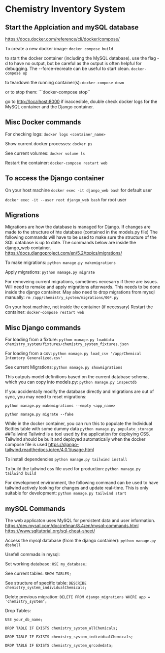# Chemistry Inventory System

## Start the Applciation and mySQL database
<https://docs.docker.com/reference/cli/docker/compose/>

To create a new docker image:
```docker compose build```

to start the docker container (including the MySQL database). use the flag -d to have no output, but be careful as the output is often helpful for debugging. The --force-recreate can be useful to start clean.
```docker-compose up```

to teardown the running container(s):
```docker-compose down```

or to stop them:
```docker-compose stop``

go to <http://localhost:8000>
if inaccesible, double check docker logs for the MySQL container and the Django container.

## Misc Docker commands

For checking logs:
```docker logs <container_name>```

Show current docker processes:
```docker ps```

See current volumes:
```docker volume ls```

Restart the container:
```docker-compose restart web```

## To access the Django container

On your host machine
```docker exec -it django_web bash``` for default user

```docker exec -it --user root django_web bash``` for root user

## Migrations 
Migrations are how the database is managed for Django. If changes are made to the structure of hte database (contained in the models.py file) The following commands will have to be used to make sure the structure of the SQL database is up to date. The commands below are inside the django_web container.
<https://docs.djangoproject.com/en/5.2/topics/migrations/>

To make migrations:
```python manage.py makemigrations```

Apply migrations:
```python manage.py migrate```

For removeing current migrations, sometimes necesarry if there are issues. Will need to remake and apply migrations afterwards. This needs to be done inside the django container. May also need to drop migrations from mysql manually:
```rm /app/chemistry_system/migrations/00*.py```

On your host machine, not inside the container (if necessary)
Restart the container:
```docker-compose restart web```

## Misc Django commands
For loading from a fixture:
```python manage.py loaddata chemistry_system/fixtures/chemistry_system_fixtures.json```

For loading from a csv:
```python manage.py load_csv '/app/Chemical Intentory Generalized.csv'```

See current Migrations:
```python manage.py showmigrations```

This outputs model definitions based on the current database schema, which you can copy into models.py:
```python manage.py inspectdb```

If you accidentally modify the database directly and migrations are out of sync, you may need to reset migrations:

```python manage.py makemigrations --empty <app_name>```

```python manage.py migrate --fake```

While in the docker container, you can run this to populate the Individual Bottles table with some dummy data
```python manage.py populate_storage```
##Tailwind
Tailwind is a tool used by the application for deploying CSS. Tailwind should be built and deployed automatically when the docker compose file is used
<https://django-tailwind.readthedocs.io/en/4.0.1/usage.html>

To install dependencies
```python manage.py tailwind install```

To build the tailwind css file used for production:
```python manage.py tailwind build```

For development environment, the following command can be used to have tailwind actively looking for changes and update real-time. This is only suitable for development:
```python manage.py tailwind start```

## mySQL Commands
The web applicaton uses MySQL for persistent data and user information.
<https://dev.mysql.com/doc/refman/8.4/en/mysql-commands.html>
<https://www.sqltutorial.org/sql-cheat-sheet/>

Access the mysql database (from the django container):
```python manage.py dbshell```

Usefell commads in mysql:

Set working database:
```USE my_database;```

See current tables:
```SHOW TABLES;```

See structure of specific table:
```DESCRIBE chemistry_system_individualChemicals;```

Delete previous migration:
```DELETE FROM django_migrations WHERE app = 'chemistry_system';```

Drop Tables:

```USE your_db_name;```

```DROP TABLE IF EXISTS chemistry_system_allChemicals;```

```DROP TABLE IF EXISTS chemistry_system_individualChemicals;```

```DROP TABLE IF EXISTS chemistry_system_qrcodedata;```
